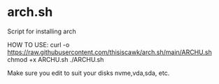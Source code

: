 # arch.sh
Script for installing arch

HOW TO USE:
curl -o https://raw.githubusercontent.com/thisiscawk/arch.sh/main/ARCHU.sh
chmod +x ARCHU.sh
./ARCHU.sh

Make sure you edit to suit your disks nvme,vda,sda, etc.
